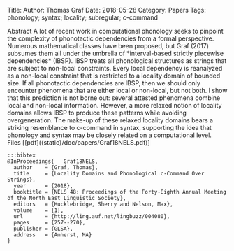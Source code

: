 Title: 
Author: Thomas Graf
Date: 2018-05-28
Category: Papers
Tags: phonology; syntax; locality; subregular; c-command

<div markdown class="authors">
</div>

<div markdown class="abstract">
<span id="abstract-title">Abstract</span>
A lot of recent work in computational phonology seeks to pinpoint the complexity of phonotactic dependencies from a formal perspective. Numerous mathematical classes have been proposed, but Graf (2017) subsumes them all under the umbrella of *interval-based strictly piecewise dependencies* (IBSP). IBSP treats all phonological structures as strings that are subject to non-local constraints. Every local dependency is reanalyzed as a non-local constraint that is restricted to a locality domain of bounded size. If all phonotactic dependencies are IBSP, then we should only encounter phenomena that are either local or non-local, but not both. I show that this prediction is not borne out: several attested phenomena combine local and non-local information. However, a more relaxed notion of locality domains allows IBSP to produce these patterns while avoiding overgeneration. The make-up of these relaxed locality domains bears a striking resemblance to c-command in syntax, supporting the idea that phonology and syntax may be closely related on a computational level.
</div>

<div markdown class="files">
<span id="files-title">Files</span>
[[pdf]({static}/doc/papers/Graf18NELS.pdf)]
</div>

~~~
:::bibtex
@InProceedings{	  Graf18NELS,
  author	= {Graf, Thomas},
  title		= {Locality Domains and Phonological c-Command Over Strings},
  year		= {2018},
  booktitle	= {NELS 48: Proceedings of the Forty-Eighth Annual Meeting of the North East Linguistic Society},
  editors   = {Hucklebridge, Sherry and Nelson, Max},
  volume    = {1},
  url		= {http://ling.auf.net/lingbuzz/004080},
  pages     = {257--270},
  publisher = {GLSA},
  address   = {Amherst, MA}
}
~~~
